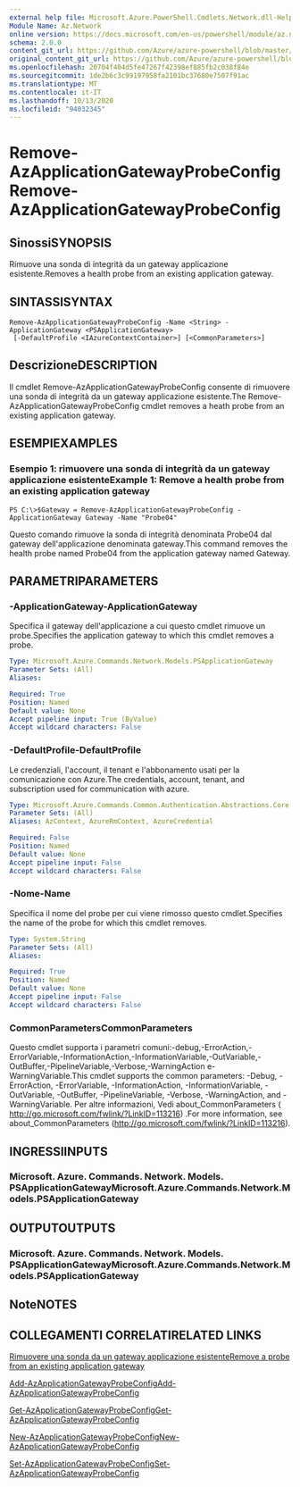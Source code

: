```yaml
---
external help file: Microsoft.Azure.PowerShell.Cmdlets.Network.dll-Help.xml
Module Name: Az.Network
online version: https://docs.microsoft.com/en-us/powershell/module/az.network/remove-azapplicationgatewayprobeconfig
schema: 2.0.0
content_git_url: https://github.com/Azure/azure-powershell/blob/master/src/Network/Network/help/Remove-AzApplicationGatewayProbeConfig.md
original_content_git_url: https://github.com/Azure/azure-powershell/blob/master/src/Network/Network/help/Remove-AzApplicationGatewayProbeConfig.md
ms.openlocfilehash: 20704f404d5fe47267f42398ef885fb2c038f84e
ms.sourcegitcommit: 1de2b6c3c99197958fa2101bc37680e7507f91ac
ms.translationtype: MT
ms.contentlocale: it-IT
ms.lasthandoff: 10/13/2020
ms.locfileid: "94032345"
---
```

# <span data-ttu-id="481bd-101">Remove-AzApplicationGatewayProbeConfig</span><span class="sxs-lookup"><span data-stu-id="481bd-101">Remove-AzApplicationGatewayProbeConfig</span></span>

## <span data-ttu-id="481bd-102">Sinossi</span><span class="sxs-lookup"><span data-stu-id="481bd-102">SYNOPSIS</span></span>
<span data-ttu-id="481bd-103">Rimuove una sonda di integrità da un gateway applicazione esistente.</span><span class="sxs-lookup"><span data-stu-id="481bd-103">Removes a health probe from an existing application gateway.</span></span>

## <span data-ttu-id="481bd-104">SINTASSI</span><span class="sxs-lookup"><span data-stu-id="481bd-104">SYNTAX</span></span>

```
Remove-AzApplicationGatewayProbeConfig -Name <String> -ApplicationGateway <PSApplicationGateway>
 [-DefaultProfile <IAzureContextContainer>] [<CommonParameters>]
```

## <span data-ttu-id="481bd-105">Descrizione</span><span class="sxs-lookup"><span data-stu-id="481bd-105">DESCRIPTION</span></span>
<span data-ttu-id="481bd-106">Il cmdlet Remove-AzApplicationGatewayProbeConfig consente di rimuovere una sonda di integrità da un gateway applicazione esistente.</span><span class="sxs-lookup"><span data-stu-id="481bd-106">The Remove-AzApplicationGatewayProbeConfig cmdlet removes a heath probe from an existing application gateway.</span></span>

## <span data-ttu-id="481bd-107">ESEMPI</span><span class="sxs-lookup"><span data-stu-id="481bd-107">EXAMPLES</span></span>

### <span data-ttu-id="481bd-108">Esempio 1: rimuovere una sonda di integrità da un gateway applicazione esistente</span><span class="sxs-lookup"><span data-stu-id="481bd-108">Example 1: Remove a health probe from an existing application gateway</span></span>
```
PS C:\>$Gateway = Remove-AzApplicationGatewayProbeConfig -ApplicationGateway Gateway -Name "Probe04"
```

<span data-ttu-id="481bd-109">Questo comando rimuove la sonda di integrità denominata Probe04 dal gateway dell'applicazione denominata gateway.</span><span class="sxs-lookup"><span data-stu-id="481bd-109">This command removes the health probe named Probe04 from the application gateway named Gateway.</span></span>

## <span data-ttu-id="481bd-110">PARAMETRI</span><span class="sxs-lookup"><span data-stu-id="481bd-110">PARAMETERS</span></span>

### <span data-ttu-id="481bd-111">-ApplicationGateway</span><span class="sxs-lookup"><span data-stu-id="481bd-111">-ApplicationGateway</span></span>
<span data-ttu-id="481bd-112">Specifica il gateway dell'applicazione a cui questo cmdlet rimuove un probe.</span><span class="sxs-lookup"><span data-stu-id="481bd-112">Specifies the application gateway to which this cmdlet removes a probe.</span></span>

```yaml
Type: Microsoft.Azure.Commands.Network.Models.PSApplicationGateway
Parameter Sets: (All)
Aliases:

Required: True
Position: Named
Default value: None
Accept pipeline input: True (ByValue)
Accept wildcard characters: False
```

### <span data-ttu-id="481bd-113">-DefaultProfile</span><span class="sxs-lookup"><span data-stu-id="481bd-113">-DefaultProfile</span></span>
<span data-ttu-id="481bd-114">Le credenziali, l'account, il tenant e l'abbonamento usati per la comunicazione con Azure.</span><span class="sxs-lookup"><span data-stu-id="481bd-114">The credentials, account, tenant, and subscription used for communication with azure.</span></span>

```yaml
Type: Microsoft.Azure.Commands.Common.Authentication.Abstractions.Core.IAzureContextContainer
Parameter Sets: (All)
Aliases: AzContext, AzureRmContext, AzureCredential

Required: False
Position: Named
Default value: None
Accept pipeline input: False
Accept wildcard characters: False
```

### <span data-ttu-id="481bd-115">-Nome</span><span class="sxs-lookup"><span data-stu-id="481bd-115">-Name</span></span>
<span data-ttu-id="481bd-116">Specifica il nome del probe per cui viene rimosso questo cmdlet.</span><span class="sxs-lookup"><span data-stu-id="481bd-116">Specifies the name of the probe for which this cmdlet removes.</span></span>

```yaml
Type: System.String
Parameter Sets: (All)
Aliases:

Required: True
Position: Named
Default value: None
Accept pipeline input: False
Accept wildcard characters: False
```

### <span data-ttu-id="481bd-117">CommonParameters</span><span class="sxs-lookup"><span data-stu-id="481bd-117">CommonParameters</span></span>
<span data-ttu-id="481bd-118">Questo cmdlet supporta i parametri comuni:-debug,-ErrorAction,-ErrorVariable,-InformationAction,-InformationVariable,-OutVariable,-OutBuffer,-PipelineVariable,-Verbose,-WarningAction e-WarningVariable.</span><span class="sxs-lookup"><span data-stu-id="481bd-118">This cmdlet supports the common parameters: -Debug, -ErrorAction, -ErrorVariable, -InformationAction, -InformationVariable, -OutVariable, -OutBuffer, -PipelineVariable, -Verbose, -WarningAction, and -WarningVariable.</span></span> <span data-ttu-id="481bd-119">Per altre informazioni, Vedi about_CommonParameters ( http://go.microsoft.com/fwlink/?LinkID=113216) .</span><span class="sxs-lookup"><span data-stu-id="481bd-119">For more information, see about_CommonParameters (http://go.microsoft.com/fwlink/?LinkID=113216).</span></span>

## <span data-ttu-id="481bd-120">INGRESSI</span><span class="sxs-lookup"><span data-stu-id="481bd-120">INPUTS</span></span>

### <span data-ttu-id="481bd-121">Microsoft. Azure. Commands. Network. Models. PSApplicationGateway</span><span class="sxs-lookup"><span data-stu-id="481bd-121">Microsoft.Azure.Commands.Network.Models.PSApplicationGateway</span></span>

## <span data-ttu-id="481bd-122">OUTPUT</span><span class="sxs-lookup"><span data-stu-id="481bd-122">OUTPUTS</span></span>

### <span data-ttu-id="481bd-123">Microsoft. Azure. Commands. Network. Models. PSApplicationGateway</span><span class="sxs-lookup"><span data-stu-id="481bd-123">Microsoft.Azure.Commands.Network.Models.PSApplicationGateway</span></span>

## <span data-ttu-id="481bd-124">Note</span><span class="sxs-lookup"><span data-stu-id="481bd-124">NOTES</span></span>

## <span data-ttu-id="481bd-125">COLLEGAMENTI CORRELATI</span><span class="sxs-lookup"><span data-stu-id="481bd-125">RELATED LINKS</span></span>

[<span data-ttu-id="481bd-126">Rimuovere una sonda da un gateway applicazione esistente</span><span class="sxs-lookup"><span data-stu-id="481bd-126">Remove a probe from an existing application gateway</span></span>](https://azure.microsoft.com/en-us/documentation/articles/application-gateway-create-probe-ps/#remove-a-probe-from-an-existing-application-gateway)

[<span data-ttu-id="481bd-127">Add-AzApplicationGatewayProbeConfig</span><span class="sxs-lookup"><span data-stu-id="481bd-127">Add-AzApplicationGatewayProbeConfig</span></span>](./Add-AzApplicationGatewayProbeConfig.md)

[<span data-ttu-id="481bd-128">Get-AzApplicationGatewayProbeConfig</span><span class="sxs-lookup"><span data-stu-id="481bd-128">Get-AzApplicationGatewayProbeConfig</span></span>](./Get-AzApplicationGatewayProbeConfig.md)

[<span data-ttu-id="481bd-129">New-AzApplicationGatewayProbeConfig</span><span class="sxs-lookup"><span data-stu-id="481bd-129">New-AzApplicationGatewayProbeConfig</span></span>](./New-AzApplicationGatewayProbeConfig.md)

[<span data-ttu-id="481bd-130">Set-AzApplicationGatewayProbeConfig</span><span class="sxs-lookup"><span data-stu-id="481bd-130">Set-AzApplicationGatewayProbeConfig</span></span>](./Set-AzApplicationGatewayProbeConfig.md)

